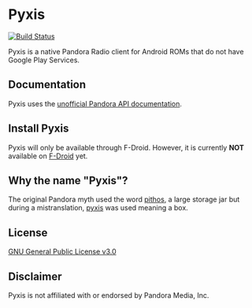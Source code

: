# Pyxis
[![Build Status](https://travis-ci.org/rowland007/Pyxis.svg?branch=master)](https://travis-ci.org/rowland007/Pyxis)

Pyxis is a native Pandora Radio client for Android ROMs that do not have Google Play Services.
## Documentation
Pyxis uses the [unofficial Pandora API documentation](https://6xq.net/pandora-apidoc/).
## Install Pyxis
Pyxis will only be available through F-Droid. However, it is currently **NOT** available on [F-Droid](https://f-droid.org/) yet.
## Why the name "Pyxis"?
The original Pandora myth used the word [pithos](https://en.wikipedia.org/wiki/Pandora#Pithos_into_%22box%22), a large storage jar but during a mistranslation, [pyxis](https://en.wikipedia.org/wiki/Pyxis_(vessel)) was used meaning a box.
## License
[GNU General Public License v3.0](https://github.com/rowland007/Pyxis/blob/master/LICENSE.md)

## Disclaimer
Pyxis is not affiliated with or endorsed by Pandora Media, Inc.